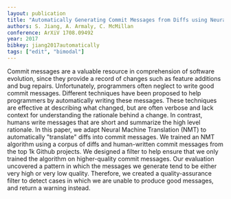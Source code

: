 ```yaml
---
layout: publication
title: "Automatically Generating Commit Messages from Diffs using Neural Machine Translation"
authors: S. Jiang, A. Armaly, C. McMillan 
conference: ArXiV 1708.09492 
year: 2017
bibkey: jiang2017automatically
tags: ["edit", "bimodal"]
---
```

Commit messages are a valuable resource in comprehension of software evolution, since they provide a record of changes such as feature additions and bug repairs. Unfortunately, programmers often neglect to write good commit messages. Different techniques have been proposed to help programmers by automatically writing these messages. These techniques are effective at describing what changed, but are often verbose and lack context for understanding the rationale behind a change. In contrast, humans write messages that are short and summarize the high level rationale. In this paper, we adapt Neural Machine Translation (NMT) to automatically "translate" diffs into commit messages. We trained an NMT algorithm using a corpus of diffs and human-written commit messages from the top 1k Github projects. We designed a filter to help ensure that we only trained the algorithm on higher-quality commit messages. Our evaluation uncovered a pattern in which the messages we generate tend to be either very high or very low quality. Therefore, we created a quality-assurance filter to detect cases in which we are unable to produce good messages, and return a warning instead. 
